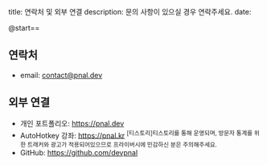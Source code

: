 title: 연락처 및 외부 연결
description: 문의 사항이 있으실 경우 연락주세요.
date: 

@start==

## 연락처
- email: contact@pnal.dev  

## 외부 연결
- 개인 포트폴리오: https://pnal.dev
- AutoHotkey 강좌: https://pnal.kr <sup class='tooltip'>[티스토리]<span class='tooltip-text'>티스토리를 통해 운영되며, 방문자 통계를 위한 트래커와 광고가 적용되어있으므로 프라이버시에 민감하신 분은 주의해주세요.</span></sup>
- GitHub: https://github.com/devpnal
